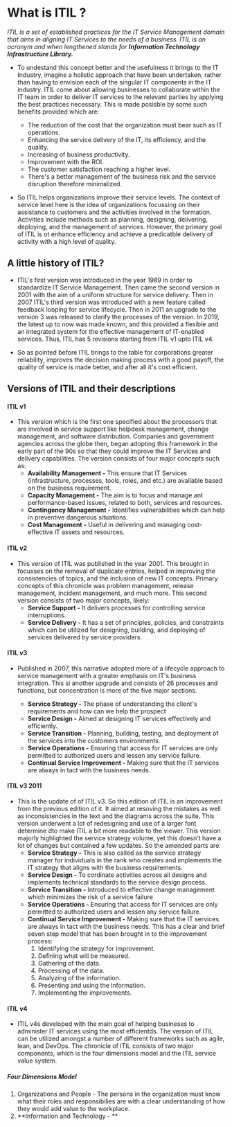 # What is ITIL ?

*ITIL is a set of established practices for the IT Service Management domain that aims in aligning IT Services to the needs of a business. ITIL is an acronym and when lengthened stands for **Information Technology Infrastructure Library.***

- To undestand this concept better and the usefulness it brings to the IT Industry, imagine a holistic approach that have been undertaken, rather than having to envision each of the singular IT components in the IT industry. ITIL come about allowing businesses to collaborate within the IT team in order to deliver IT services to the relevant parties by applying the best practices necessary. This is made posisble by some such benefits provided which are:

    - The reduction of the cost that the organization must bear such as IT operations.
    - Enhancing the service delivery of the IT, its efficiency, and the quality.
    - Increasing of business productivity.
    - Improvement with the ROI.
    - The customer satisfaction reaching a higher level.
    - There's a better management of the business risk and the service disruption therefore minimalized.
                 
- So ITIL helps organizations improve their service levels. The context of service level here is the idea of organizations focussing on their assistance to customers and the activities involved in the formation. Activities include methods such as planning, designing, delivering, deploying, and the management of services. However, the primary goal of ITIL is ot enhance efficiency and achieve a predicatble delivery of activity with a high level of quality.

## A little history of ITIL?

- ITIL's first version was introduced in the year 1989 in order to standardize IT Service Management. Then came the second version in 2001 with the aim of a uniform structure for service delivery. Then in 2007 ITIL's third version was introduced with a new feature called feedback looping for service lifecycle. Then in 2011 an upgrade to the version 3 was released to clarify the processes of the version. In 2019, the latest up to now was made known, and this provided a flexible and an integrated system for the effective management of IT-enabled services. Thus, ITIL has 5 revisions starting from ITIL v1 upto ITIL v4.

- So as pointed before ITIL brings to the table for corporations greater reliability, improves the decision making process with a good payoff, the quality of service is made better, and after all it's cost efficient.

## Versions of ITIL and their descriptions ##

#### ITIL v1 ####

- This version which is the first one specified about the processors that are involved in service support like helpdesk management, change management, and software distribution. Companies and government agencies across the globe then, began adopting this framework in the early part of the 90s so that they could improve the IT Services and delivery capabilities. The version consists of four major concepts such as:
  - **Availability Management -** This ensure that IT Services (infrastructure, processes, tools, roles, and etc.) are available based on the business requirement.
  - **Capacity Management -** The aim is to focus and manage ant performance-based issues, related to both, services and resources. 
  - **Contingency Management -** Identifies vulnerabilities which can help in preventive dangerous situations.
  - **Cost Management -** Useful in delivering and managing cost-effective IT assets and resources.

#### ITIL v2 ####

- This version of ITIL was published in the year 2001. This brought in focusses on the removal of duplicate entries, helped in improving the consistencies of topics, and the inclusion of new IT concepts. Primary concepts of this chronicle was problem management, release management, incident management, and much more. This second version consists of two major concepts, likely:
  - **Service Support -** It delivers processes for controlling service interruptions.
  - **Service Delivery -** It has a set of principles, policies, and constraints which can be utilized for designing, building, and deploying of services delivered by service providers.


#### ITIL v3 ####

- Published in 2007, this narrative adopted more of a lifecycle approach to service management with a greater emphasis on IT's business integration. This si another upgrade and consists of 26 processes and functions, but concentration is more of the five major sections.
  
  - **Service Strategy -** The phase of understanding the client's requirements and how can we help the prospect
  - **Service Design -** Aimed at designing IT services effectively and efficiently.
  - **Service Transition -** Planning, building, testing, and deployment of the services into the customers environments.
  - **Service Operations -** Ensuring that access for IT services are only permitted to authorized users and lessen any service failure. 
  - **Continual Service Improvement -**  Making sure that the IT services are always in tact with the business needs.


#### ITIL v3 2011 ####

- This is the update of of ITIL v3. So this edition of ITIL is an improvement from the previous edition of it. It aimed at resoving the mistakes as well as inconsistencies in the text and the diagrams across the suite. This version underwent a lot of redesigning and use of a larger font determine dto make ITIL a bit more readable to the viewer. This version majorly highlighted the service strategy volume, yet this doesn't have a lot of changes but contained a few updates. So the amended parts are:
  - **Service Strategy -** This is also called as the service strategy manager for individuals in the rank who creates and implements the IT strategy that aligns with the business requirements.
  - **Service Design -** To cordinate activities across all designs and implements technical standards to the service design process.
  - **Service Transition -** Introduced to effective change management which minimizes the risk of a service failure
  - **Service Operations -** Ensuring that access for IT services are only permitted to authorized users and lessen any service failure. 
  - **Continual Service Improvement -** Making sure that the IT services are always in tact with the business needs. This has a clear and brief seven step model that has been brought in to the improvement process:
    1. Identifying the strategy for improvement.
    2. Defining what will be measured.
    3. Gathering of the data.
    4. Processing of the data.
    5. Analyzing of the information.
    6. Presenting and using the information.
    7. Implementing the improvements.


#### ITIL v4 ####

- ITIL v4s developed with the main goal of helping busineses to administer IT services using the most efficientds. The version of ITIL can be utilized amongst a number of different frameworks such as agile, lean, and DevOps. The chronicle of ITIL consists of two major components, which is the four dimensions model and the ITIL service value system.

##### Four Dimensions Model #####
  1. Organizations and People - The persons in the organization must know what their roles and responsibilies are with a clear understanding of how they would add value to the workplace. 
  2. **Information and Technology - **






